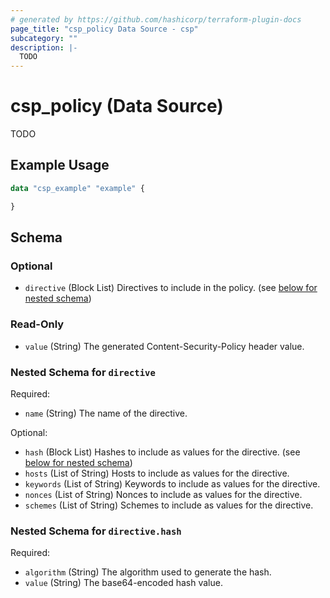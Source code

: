 ```yaml
---
# generated by https://github.com/hashicorp/terraform-plugin-docs
page_title: "csp_policy Data Source - csp"
subcategory: ""
description: |-
  TODO
---
```


# csp_policy (Data Source)

TODO

## Example Usage

```terraform
data "csp_example" "example" {

}
```

<!-- schema generated by tfplugindocs -->
## Schema

### Optional

- `directive` (Block List) Directives to include in the policy. (see [below for nested schema](#nestedblock--directive))

### Read-Only

- `value` (String) The generated Content-Security-Policy header value.

<a id="nestedblock--directive"></a>
### Nested Schema for `directive`

Required:

- `name` (String) The name of the directive.

Optional:

- `hash` (Block List) Hashes to include as values for the directive. (see [below for nested schema](#nestedblock--directive--hash))
- `hosts` (List of String) Hosts to include as values for the directive.
- `keywords` (List of String) Keywords to include as values for the directive.
- `nonces` (List of String) Nonces to include as values for the directive.
- `schemes` (List of String) Schemes to include as values for the directive.

<a id="nestedblock--directive--hash"></a>
### Nested Schema for `directive.hash`

Required:

- `algorithm` (String) The algorithm used to generate the hash.
- `value` (String) The base64-encoded hash value.
